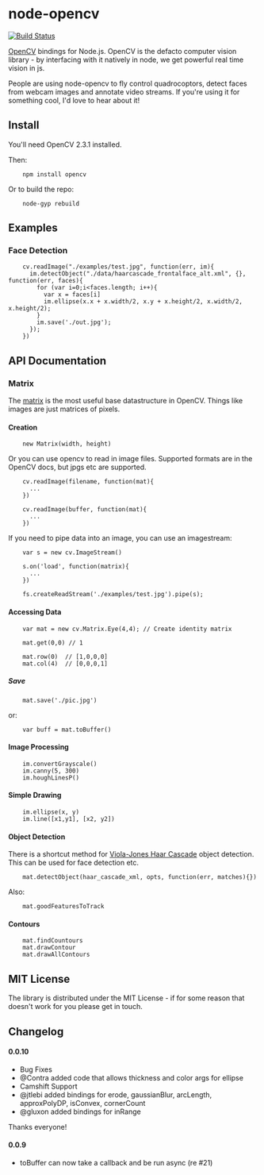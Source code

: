 # node-opencv 

[![Build Status](https://secure.travis-ci.org/peterbraden/node-opencv.png)](http://travis-ci.org/peterbraden/node-opencv)


[OpenCV](http://opencv.willowgarage.com/wiki/) bindings for Node.js. OpenCV is the defacto computer vision library - by interfacing with it natively in node, we get powerful real time vision in js.

People are using node-opencv to fly control quadrocoptors, detect faces from webcam images and annotate video streams. If you're using it for something cool, I'd love to hear about it!

## Install

You'll need OpenCV 2.3.1 installed.

Then:


        npm install opencv


Or to build the repo:


        node-gyp rebuild


## Examples

### Face Detection


        cv.readImage("./examples/test.jpg", function(err, im){
          im.detectObject("./data/haarcascade_frontalface_alt.xml", {}, function(err, faces){
            for (var i=0;i<faces.length; i++){
              var x = faces[i]
              im.ellipse(x.x + x.width/2, x.y + x.height/2, x.width/2, x.height/2);
            }
            im.save('./out.jpg');
          });
        })



## API Documentation

### Matrix

The [matrix](http://opencv.jp/opencv-2svn_org/cpp/core_basic_structures.html#mat) is the most useful
base datastructure in OpenCV. Things like images are just matrices of pixels.

#### Creation

        new Matrix(width, height)

Or you can use opencv to read in image files. Supported formats are in the OpenCV docs, but jpgs etc are supported.

        cv.readImage(filename, function(mat){
          ...
        })

        cv.readImage(buffer, function(mat){
          ...
        })

If you need to pipe data into an image, you can use an imagestream:

        var s = new cv.ImageStream()

        s.on('load', function(matrix){ 
          ...
        }) 

        fs.createReadStream('./examples/test.jpg').pipe(s);        

#### Accessing Data

        var mat = new cv.Matrix.Eye(4,4); // Create identity matrix

        mat.get(0,0) // 1

        mat.row(0)  // [1,0,0,0]
        mat.col(4)  // [0,0,0,1]


##### Save

        mat.save('./pic.jpg')

or:

        var buff = mat.toBuffer()


#### Image Processing

        im.convertGrayscale()
        im.canny(5, 300)
        im.houghLinesP()



#### Simple Drawing

        im.ellipse(x, y)
        im.line([x1,y1], [x2, y2])


#### Object Detection

There is a shortcut method for 
[Viola-Jones Haar Cascade](http://www.cognotics.com/opencv/servo_2007_series/part_2/sidebar.html) object 
detection. This can be used for face detection etc.


        mat.detectObject(haar_cascade_xml, opts, function(err, matches){})


Also:

        mat.goodFeaturesToTrack


#### Contours

        mat.findCountours
        mat.drawContour
        mat.drawAllContours


## MIT License
The library is distributed under the MIT License - if for some reason that 
doesn't work for you please get in touch.

## Changelog


#### 0.0.10

- Bug Fixes
- @Contra added code that allows thickness and color args for ellipse
- Camshift Support
- @jtlebi added bindings for erode, gaussianBlur, arcLength, approxPolyDP, isConvex, cornerCount
- @gluxon added bindings for inRange

Thanks everyone!

#### 0.0.9

- toBuffer can now take a callback and be run async (re #21)
